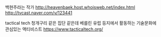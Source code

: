 
백현주라는 작가 
http://heavenbaek.host.whoisweb.net/index.html
http://tvcast.naver.com/v/123441


tactical tech
청개구리 같은 집단 같은데 베를린 유럽 등지에서 활동하는 기술문화에 관심있는 액티비스트 
https://www.tacticaltech.org/
